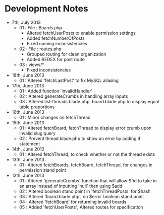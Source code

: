 # Development Notes

* 7th, July 2013
	* 01 : File : Boards.php
		* Altered fetchUserPosts to enable permission settings
		* Added fetchNumberOfPosts
		* Fixed naming inconsistencies
	* 02 : File : routes.php
		* Grouped routing for clean organization
		* Added REGEX for post route
	* 03 : views/*
		* Fixed inconsistencies
* 18th, June 2013
	* 01 : Altered 'fetchLastPost' to fix MySQL aliasing
* 17th, June 2013
	* 01 : Added function 'invalidHandler'
	* 02 : Altered generateCrumbs in handling array inputs
	* 03 : Altered list-threads.blade.php, board.blade.php to display equal table proportions
* 16th, June 2013
	* 01 : Minor changes on fetchThread
* 15th, June 2013
	* 01 : Altered fetchBoard, fetchThread to display error crumb upon invalid slug query
	* 02 : Prevent thread.blade.php to show an error by adding if statement
* 14th, June 2013
	* 01 : Altered fetchThread, to check whether or not the thread exists
* 13th, June 2013
	* 01 : Altered fetchBoards, fetchBoard, fetchThread, for changes in permission stand point
* 12th, June 2013
	* 01 : Altered 'generateCrumbs' function that will allow $fid to take in an array instead of inputting 'null' then using $add
	* 02 : Altered boolean stand point in 'fetchThreadPosts' for $hash
	* 03 : Altered 'board.blade.php', on $error boolean stand point
	* 04 : Altered 'fetchBoard' for returning invalid boards
	* 05 : Added 'fetchUserPosts'; Altered routes for specification